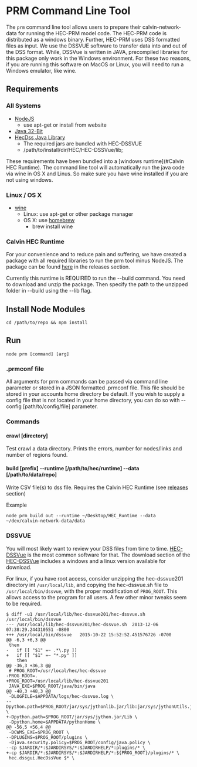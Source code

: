 # PRM Command Line Tool

The ```prm``` command line tool allows users to prepare their calvin-network-data for running the HEC-PRM model code.
The HEC-PRM code is distributed as a windows binary.   Further, HEC-PRM uses DSS formatted files as input.  We use the DSSVUE software to transfer data into and out of the DSS format.  While, DSSVue is written in JAVA, precompiled libraries for this package only work in the Windows environment.  For these two reasons, if you are running this software on MacOS or Linux, you will need to run a Windows emulator, like wine.


## Requirements

### All Systems
- [NodeJS](http://nodejs.org)
  - use apt-get or install from website
- [Java 32-Bit](http://java.com/en/download/manual.jsp)
- [HecDss Java Library](http://www.hec.usace.army.mil/software/hec-dssvue/)
  - The required jars are bundled with HEC-DSSVUE
  - /path/to/install/dir/HEC/HEC-DSSVue/lib;

These requirements have been bundled into a [windows runtime](#Calvin HEC Runtime).  The command
line tool will automatically run the java code via wine in OS X and Linus.  So make sure you
have wine installed if you are not using windows.

### Linux / OS X
- [wine](https://www.winehq.org/)
  - Linux: use apt-get or other package manager
  - OS X: use [homebrew](http://brew.sh/)
    - brew install wine

### Calvin HEC Runtime
For your convenience and to reduce pain and suffering, we have created a
package with all required libraries to run the prm tool minus NodeJS.
The package can be found [here](https://github.com/ucd-cws/calvin-network-data/releases) in the releases section.

Currently this runtime is REQUIRED to run the --build command.  You need to
download and unzip the package.  Then specify the path to the unzipped folder in --build using the --lib flag.

## Install Node Modules
```
cd /path/to/repo && npm install
```

## Run

```
node prm [command] [arg]
```

### .prmconf file
All arguments for prm commands can be passed via command line parameter or stored in a JSON formatted .prmconf file.
This file should be stored in your accounts home directory be default.  If you
wish to supply a config file that is not located in your home directory, you can
do so with --config [path/to/config/file] parameter.

### Commands

#### crawl [directory]
Test crawl a data directory.  Prints the errors, number for nodes/links and number of regions found.

#### build [prefix] --runtime [/path/to/hec/runtime] --data [/path/to/data/repo]
Write CSV file(s) to dss file.  Requires the Calvin HEC Runtime (see [releases](https://github.com/ucd-cws/calvin-network-data/releases) section)

Example
```
node prm build out --runtime ~/Desktop/HEC_Runtime --data ~/dev/calvin-network-data/data
 ```


### DSSVUE

You will most likely want to review your DSS files from time to time.  [HEC-DSSVue](http://www.hec.usace.army.mil/software/hec-dssvue/) is the most common software for that.  The download section of the [HEC-DSSVue](http://www.hec.usace.army.mil/software/hec-dssvue/) includes a windows and a linux version available for download.

For linux, if you have root access, consider unzipping the hec-dssvue201 directory int ```/usr/local/lib```, and copying the hec-dssvue.sh file to ```/usr/local/bin/dssvue```, with the proper modification of ```PROG_ROOT```.  This allows access to the program for all users.  A few other minor tweaks seem to be required.

```
$ diff -u1 /usr/local/lib/hec-dssvue201/hec-dssvue.sh /usr/local/bin/dssvue
--- /usr/local/lib/hec-dssvue201/hec-dssvue.sh	2013-12-06 07:38:29.244310551 -0800
+++ /usr/local/bin/dssvue	2015-10-22 15:52:52.451576726 -0700
@@ -6,3 +6,3 @@
 then
-	if [[ "$1" =~ .*\.py ]]
+	if [[ "$1" =~ "*.py" ]]
 	then
@@ -36,3 +36,3 @@
 # PROG_ROOT=/usr/local/hec/hec-dssvue
-PROG_ROOT=.
+PROG_ROOT=/usr/local/lib/hec-dssvue201
 JAVA_EXE=$PROG_ROOT/java/bin/java
@@ -48,3 +48,3 @@
 -DLOGFILE=$APPDATA/logs/hec-dssvue.log \
--Dpython.path=$PROG_ROOT/jar/sys/jythonlib.jar/lib:jar/sys/jythonUtils.jar \
+-Dpython.path=$PROG_ROOT/jar/sys/jython.jar/Lib \
 -Dpython.home=$APPDATA/pythonHome \
@@ -56,5 +56,4 @@
 -DCWMS_EXE=$PROG_ROOT \
--DPLUGINS=$PROG_ROOT/plugins \
 -Djava.security.policy=$PROG_ROOT/config/java.policy \
--cp $JARDIR/*:$JARDIRSYS/*:$JARDIRHELP/*:plugins/* \
+-cp $JARDIR/*:$JARDIRSYS/*:$JARDIRHELP/*:${PROG_ROOT}/plugins/* \
 hec.dssgui.HecDssVue $* \
```
